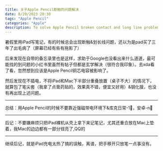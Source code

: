 ```yaml
---
title: 关于Apple Pencil断触的问题解决
date: 8/20/2023 20:30
tags: "Apple Pencil"
categories: "Apple"
description: To solve Apple Pencil broken contact and long line problems
---
```


暑假里用iPad写笔记，有的时候总会出现断触&划长线问题，还以为是pad买了三年了出毛病了（屏幕已经有些有拖影了）

后来发现在自带的备忘录里也是这样，求助于Google也没看出来什么道道，最可能找的到问题的小红书里虽然有帖子但都是玄学解决（很符合我印象）。去xda看了看，忽然想到应该是Apple Pencil铜芯电容被影响了。

然后发现在不插电，不将iPad和Mac下半部分重叠放置（桌子不大）的情况下，就算包了笔尖套（我拿了点膏药贴的，效果真不错，便宜又好用）&钢化膜，也没有再出现上述问题。

------

总结：用Apple Pencil的时候不要靠近强磁带电环境下&库克日常-1🐴，安卓-n🐴

------

后记：不要嫌麻烦只把iPad裸机从壳上拿下来记笔记，尤其还重合放在Mac上垫着，我Mac的边边都有一部分锃亮了,QQ的

------

继续后记，就是iPad充电太热了搞的误触，离谱，把手移开只放笔一点事没有。
